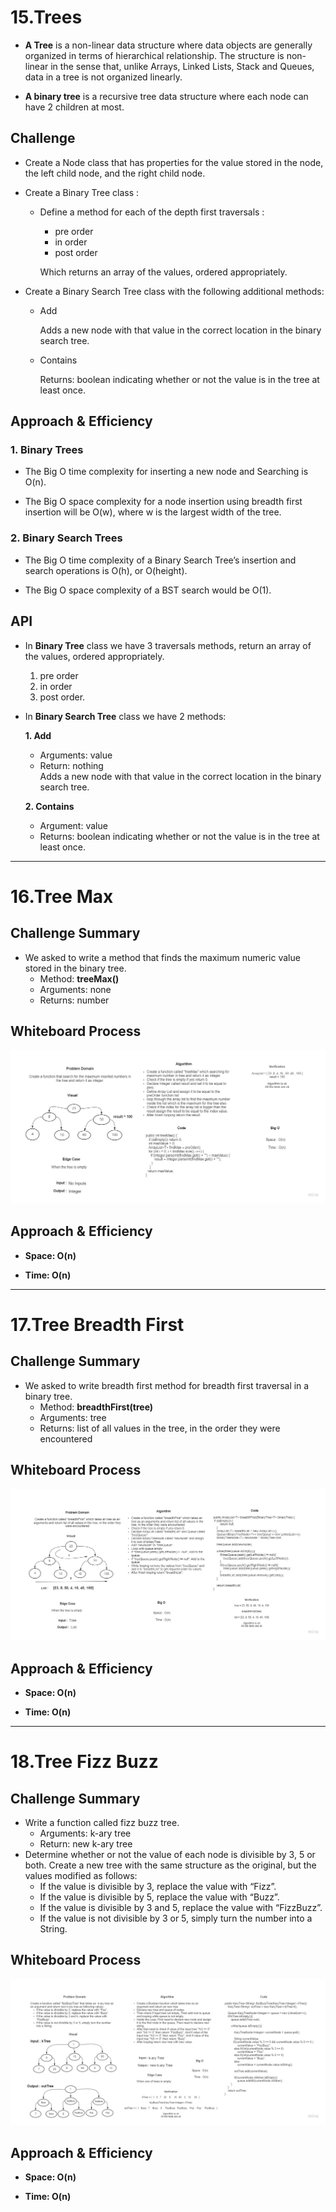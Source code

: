 # **15.Trees**

* **A Tree** is a non-linear data structure where data objects are generally organized in terms of hierarchical relationship. The structure is non-linear in the sense that, unlike Arrays, Linked Lists, Stack and Queues, data in a tree is not organized linearly.

* **A binary tree** is a recursive tree data structure where each node can have 2 children at most.

## **Challenge**

- Create a Node class that has properties for the value stored in the node, the left child node, and the right child node.
- Create a Binary Tree class :
  - Define a method for each of the depth first traversals :
    * pre order
    * in order
    * post order
 
    Which returns an array of the values, ordered appropriately.

- Create a Binary Search Tree class
with the following additional methods:
  - Add
    
    Adds a new node with that value in the correct location in the binary search tree.

  - Contains

    Returns: boolean indicating whether or not the value is in the tree at least once.

## **Approach & Efficiency**

### **1. Binary Trees**

- The Big O time complexity for inserting a new node and Searching is O(n).

- The Big O space complexity for a node insertion using breadth first insertion will be O(w), where w is the largest width of the tree.

### **2. Binary Search Trees**

- The Big O time complexity of a Binary Search Tree’s insertion and search operations is O(h), or O(height). 

- The Big O space complexity of a BST search would be O(1).

## **API**

- In **Binary Tree** class we have 3 traversals methods, return an array of the values, ordered appropriately.

  1. pre order
  2. in order
  3. post order. 


- In **Binary Search Tree** class we have 2 methods:

  **1. Add**  
    - Arguments: value  
    - Return: nothing  
      Adds a new node with that value in the correct location in the binary search tree.
     
  **2. Contains**  
    - Argument: value  
    - Returns: boolean indicating whether or not the value is in the tree at least once.

-------------------------------------------------------------------------------------------------------------

# **16.Tree Max**

## **Challenge Summary**

- We asked to write a method that finds the maximum numeric value stored in the binary tree.
  * Method: **treeMax()**
  * Arguments: none
  * Returns: number

## **Whiteboard Process**

![Tree Max](./assets/tree-max.jpg)

## **Approach & Efficiency**

- **Space: O(n)**

- **Time: O(n)**

-------------------------------------------------------------------------------------------------------------

# **17.Tree Breadth First**

## **Challenge Summary**

- We asked to write  breadth first method for breadth first traversal in a binary tree.
  * Method: **breadthFirst(tree)**
  * Arguments: tree
  * Returns: list of all values in the tree, in the order they were encountered
## **Whiteboard Process**

![Tree Breadth First](./assets/tree-breadth-first.jpg)

## **Approach & Efficiency**

- **Space: O(n)**

- **Time: O(n)**

-------------------------------------------------------------------------------------------------------------

# **18.Tree Fizz Buzz**

## **Challenge Summary**

- Write a function called fizz buzz tree.
  * Arguments: k-ary tree
  * Return: new k-ary tree
- Determine whether or not the value of each node is divisible by 3, 5 or both. Create a new tree with the   same structure as the original, but the values modified as follows:
  * If the value is divisible by 3, replace the value with “Fizz”.
  * If the value is divisible by 5, replace the value with “Buzz”.
  * If the value is divisible by 3 and 5, replace the value with “FizzBuzz”.
  * If the value is not divisible by 3 or 5, simply turn the number into a String.

## **Whiteboard Process**

![Tree Fizz Buzz](./assets/tree-fizz-buzz.jpg)

## **Approach & Efficiency**

- **Space: O(n)**

- **Time: O(n)**
